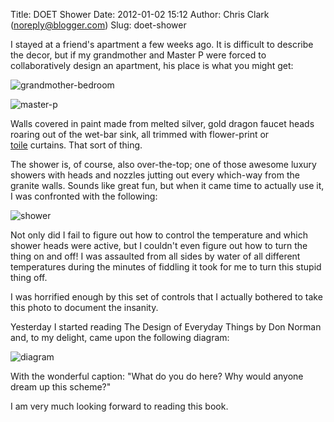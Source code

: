 Title: DOET Shower
Date: 2012-01-02 15:12
Author: Chris Clark (noreply@blogger.com)
Slug: doet-shower

I stayed at a friend's apartment a few weeks ago. It is difficult to
describe the decor, but if my grandmother and Master P were forced to
collaboratively design an apartment, his place is what you might get:  

![grandmother-bedroom](http://bowershouse.files.wordpress.com/2009/08/bedroom1.jpeg)

![master-p](http://www.vladtv.com/images/size_fs/video-189495.jpg)

Walls covered in paint made from melted silver, gold dragon faucet heads
roaring out of the wet-bar sink, all trimmed with flower-print or
[toile](https://www.google.com/search?q=toile&tbm=isch) curtains. That
sort of thing.  
  
The shower is, of course, also over-the-top; one of those awesome luxury
showers with heads and nozzles jutting out every which-way from the
granite walls. Sounds like great fun, but when it came time to actually
use it, I was confronted with the following:  

![shower](http://4.bp.blogspot.com/-FbYKI5E44KM/TwHFD0HvxWI/AAAAAAAAADU/oca5LZ5ombE/s1600/shower.JPG)
  
Not only did I fail to figure out how to control the temperature and
which shower heads were active, but I couldn't even figure out how to
turn the thing on and off! I was assaulted from all sides by water of
all different temperatures during the minutes of fiddling it took for me
to turn this stupid thing off.  
  
I was horrified enough by this set of controls that I actually bothered
to take this photo to document the insanity.  
  
Yesterday I started reading The Design of Everyday Things by Don Norman
and, to my delight, came upon the following diagram:  

![diagram](http://1.bp.blogspot.com/-DJ3B3Zn6ut4/TwHH06fuTxI/AAAAAAAAADg/oYsaxl8m5_E/s1600/shower+3.png)
  
With the wonderful caption: "What do you do here? Why would anyone dream
up this scheme?"
  
I am very much looking forward to reading this book.
